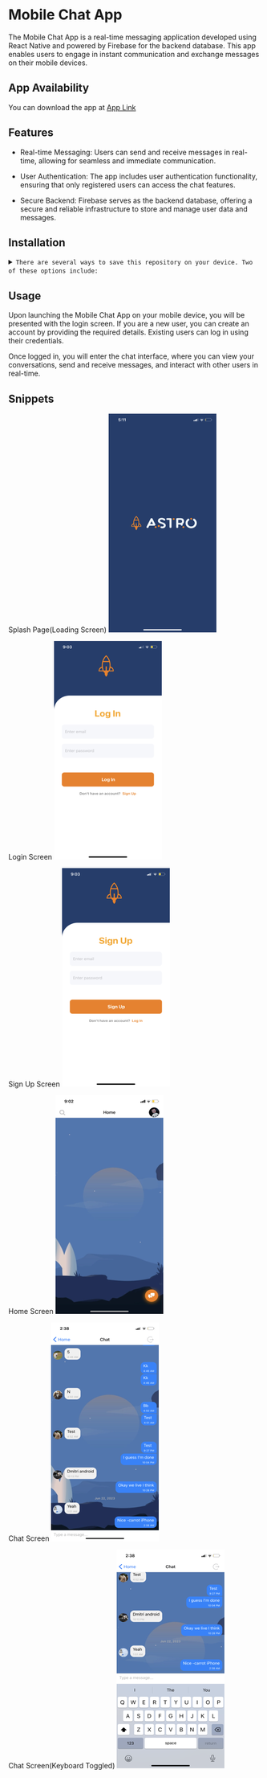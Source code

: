 # Mobile Chat App

The Mobile Chat App is a real-time messaging application developed using React Native and powered by Firebase for the backend database. This app enables users to engage in instant communication and exchange messages on their mobile devices.

## App Availability

You can download the app at [App Link](https://expo.dev/@carrot_28/chat-mobile)

## Features

-   Real-time Messaging: Users can send and receive messages in real-time, allowing for seamless and immediate communication.

-   User Authentication: The app includes user authentication functionality, ensuring that only registered users can access the chat features.

-   Secure Backend: Firebase serves as the backend database, offering a secure and reliable infrastructure to store and manage user data and messages.

## Installation

<details>
<summary>
  <code>There are several ways to save this repository on your device. Two of these options include:</code>
</summary>

-   [Downloading repository as ZIP](https://github.com/carrot2803/Mobile-Chat-App/archive/refs/heads/master.zip)
-   Running the following command in a terminal, provided the [GitHub CLI](https://cli.github.com/) has been previously installed:

```sh
git clone https://github.com/carrot2803/Mobile-Chat-App.git
```

<code>Install React and dependencies: </code>

Run the following command to install the required dependencies:

```sh
npm i
```

Run the app: Connect your device or emulator, and run the following command to launch the app:

```sh
npm start
```

</details>

## Usage

Upon launching the Mobile Chat App on your mobile device, you will be presented with the login screen. If you are a new user, you can create an account by providing the required details. Existing users can log in using their credentials. <br/>

Once logged in, you will enter the chat interface, where you can view your conversations, send and receive messages, and interact with other users in real-time. <br/>

## Snippets

Splash Page(Loading Screen)
![Screenshot 1](assets/screenshots/screenshot1.png)<br/>

Login Screen
![Screenshot 2](assets/screenshots/screenshot2.png)<br/>

Sign Up Screen
![Screenshot 3](assets/screenshots/screenshot3.png)<br/>

Home Screen
![Screenshot 4](assets/screenshots/screenshot4.png)<br/>

Chat Screen
![Screenshot 5](assets/screenshots/screenshot5.png)<br/>

Chat Screen(Keyboard Toggled)
![Screenshot 5](assets/screenshots/screenshot6.png)<br/>
